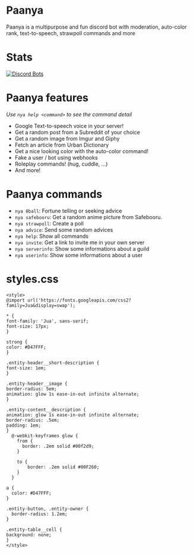 # Paanya

Paanya is a multipurpose and fun discord bot with moderation, auto-color rank, text-to-speech, strawpoll commands and more

# Stats

[![Discord Bots](https://top.gg/api/widget/829230505123119164.svg)](https://top.gg/bot/829230505123119164)

# Paanya features

*Use `nya help <command>` to see the command detail*

- Google Text-to-speech voice in your server!
- Get a random post from a Subreddit of your choice
- Get a random image from Imgur and Giphy
- Fetch an article from Urban Dictionary
- Get a nice looking color with the auto-color command!
- Fake a user / bot using webhooks
- Roleplay commands! (hug, cuddle, ...)
- And more!

# Paanya commands

- ``nya 8ball``: Fortune telling or seeking advice
- ``nya safebooru``: Get a random anime picture from Safebooru.
- ``nya strawpoll``: Create a poll
- ``nya advice``: Send some random advices
- ``nya help``: Show all commands
- ``nya invite``: Get a link to invite me in your own server
- ``nya serverinfo``: Show some informations about a guild
- ``nya userinfo``: Show some informations about a user

# styles.css

```
<style>
@import url('https://fonts.googleapis.com/css2?family=Jua&display=swap');

* {
font-family: 'Jua', sans-serif;
font-size: 17px;
}

strong {
color: #D47FFF;
}

.entity-header__short-description {
font-size: 1em;
}

.entity-header__image {
border-radius: 5em;
animation: glow 1s ease-in-out infinite alternate;
}

.entity-content__description {
animation: glow 1s ease-in-out infinite alternate;
border-radius: .5em;
padding: 1em;
}
  @-webkit-keyframes glow {
    from {
      border: .2em solid #00f2d9;
    }
    
    to {
        border: .2em solid #00F260;
    }
  }

a {
  color: #D47FFF;	
}

.entity-button, .entity-owner {
  border-radius: 1.2em;
}

.entity-table__cell {
background: none;
}
</style>
```
